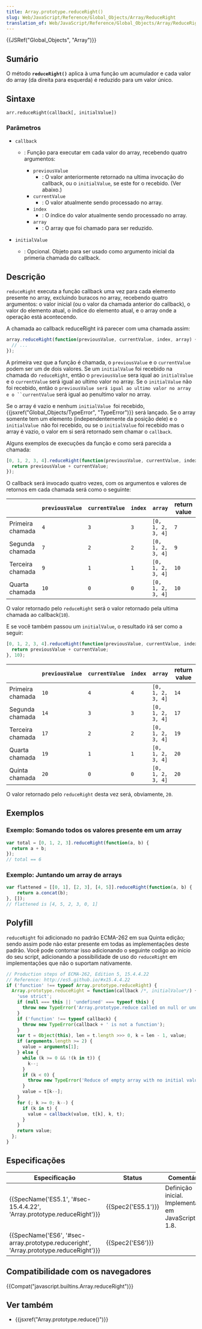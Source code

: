 ```yaml
---
title: Array.prototype.reduceRight()
slug: Web/JavaScript/Reference/Global_Objects/Array/ReduceRight
translation_of: Web/JavaScript/Reference/Global_Objects/Array/ReduceRight
---
```

{{JSRef("Global_Objects", "Array")}}

## Sumário

O método **`reduceRight()`** aplica à uma função um acumulador e cada valor do array (da direita para esquerda) é reduzido para um valor único.

## Sintaxe

```
arr.reduceRight(callback[, initialValue])
```

### Parâmetros

- `callback`

  - : Função para executar em cada valor do array, recebendo quatro argumentos:

    - `previousValue`
      - : O valor anteriormente retornado na ultima invocação do callback, ou o `initialValue`, se este for o recebido. (Ver abaixo.)
    - `currentValue`
      - : O valor atualmente sendo processado no array.
    - `index`
      - : O índice do valor atualmente sendo processado no array.
    - `array`
      - : O array que foi chamado para ser reduzido.

- `initialValue`
  - : Opcional. Objeto para ser usado como argumento inicial da primeria chamada do callback.

## Descrição

`reduceRight` executa a função callback uma vez para cada elemento presente no array, excluindo buracos no array, recebendo quatro argumentos: o valor inicial (ou o valor da chamada anterior do callback), o valor do elemento atual, o índice do elemento atual, e o array onde a operação está acontecendo.

A chamada ao callback reduceRight irá parecer com uma chamada assim:

```js
array.reduceRight(function(previousValue, currentValue, index, array) {
  // ...
});
```

A primeira vez que a função é chamada, o `previousValue` e o `currentValue` podem ser um de dois valores. Se um `initialValue` foi recebido na chamada do `reduceRight`, então o `previousValue` sera iqual ao `initialValue` e o `currentValue` será igual ao ultimo valor no array. Se o `initialValue` não foi recebido, então o ` previousValue será igual ao ultimo valor no array e o ``currentValue ` será igual ao penultimo valor no array.

Se o array é vazio e nenhum `initialValue `foi recebido, {{jsxref("Global_Objects/TypeError", "TypeError")}} será lançado. Se o array somente tem um elemento (independentemente da posição dele) e o `initialValue `não foi recebido, ou se o `initialValue` foi recebido mas o array é vazio, o valor em si será retornado sem chamar o `callback`.

Alguns exemplos de execuções da função e como será parecida a chamada:

```js
[0, 1, 2, 3, 4].reduceRight(function(previousValue, currentValue, index, array) {
  return previousValue + currentValue;
});
```

O callback será invocado quatro vezes, com os argumentos e valores de retornos em cada chamada será como o seguinte:

|                  | `previousValue` | `currentValue` | `index` | `array`           | return value |
| ---------------- | --------------- | -------------- | ------- | ----------------- | ------------ |
| Primeira chamada | `4`             | `3`            | `3`     | `[0, 1, 2, 3, 4]` | `7`          |
| Segunda chamada  | `7`             | `2`            | `2`     | `[0, 1, 2, 3, 4]` | `9`          |
| Terceira chamada | `9`             | `1`            | `1`     | `[0, 1, 2, 3, 4]` | `10`         |
| Quarta chamada   | `10`            | `0`            | `0`     | `[0, 1, 2, 3, 4]` | `10`         |

O valor retornado pelo `reduceRight` será o valor retornado pela ultima chamada ao callback(`10`).

E se você também passou um `initialValue`, o resultado irá ser como a seguir:

```js
[0, 1, 2, 3, 4].reduceRight(function(previousValue, currentValue, index, array) {
  return previousValue + currentValue;
}, 10);
```

|                  | `previousValue` | `currentValue` | `index` | `array`           | return value |
| ---------------- | --------------- | -------------- | ------- | ----------------- | ------------ |
| Primeira chamada | `10`            | `4`            | `4`     | `[0, 1, 2, 3, 4]` | `14`         |
| Segunda chamada  | `14`            | `3`            | `3`     | `[0, 1, 2, 3, 4]` | `17`         |
| Terceira chamada | `17`            | `2`            | `2`     | `[0, 1, 2, 3, 4]` | `19`         |
| Quarta chamada   | `19`            | `1`            | `1`     | `[0, 1, 2, 3, 4]` | `20`         |
| Quinta chamada   | `20`            | `0`            | `0`     | `[0, 1, 2, 3, 4]` | `20`         |

O valor retornado pelo `reduceRight` desta vez será, obviamente, `20`.

## Exemplos

### Exemplo: Somando todos os valores presente em um array

```js
var total = [0, 1, 2, 3].reduceRight(function(a, b) {
  return a + b;
});
// total == 6
```

### Exemplo: Juntando um array de arrays

```js
var flattened = [[0, 1], [2, 3], [4, 5]].reduceRight(function(a, b) {
    return a.concat(b);
}, []);
// flattened is [4, 5, 2, 3, 0, 1]
```

## Polyfill

`reduceRight` foi adicionado no padrão ECMA-262 em sua Quinta edição; sendo assim pode não estar presente em todas as implementações deste padrão. Você pode contornar isso adicionando o seguinte codigo ao inicio do seu script, adicionando a possibilidade de uso do `reduceRight` em implementações que não o suportam nativamente.

```js
// Production steps of ECMA-262, Edition 5, 15.4.4.22
// Reference: http://es5.github.io/#x15.4.4.22
if ('function' !== typeof Array.prototype.reduceRight) {
  Array.prototype.reduceRight = function(callback /*, initialValue*/) {
    'use strict';
    if (null === this || 'undefined' === typeof this) {
      throw new TypeError('Array.prototype.reduce called on null or undefined' );
    }
    if ('function' !== typeof callback) {
      throw new TypeError(callback + ' is not a function');
    }
    var t = Object(this), len = t.length >>> 0, k = len - 1, value;
    if (arguments.length >= 2) {
      value = arguments[1];
    } else {
      while (k >= 0 && !(k in t)) {
        k--;
      }
      if (k < 0) {
        throw new TypeError('Reduce of empty array with no initial value');
      }
      value = t[k--];
    }
    for (; k >= 0; k--) {
      if (k in t) {
        value = callback(value, t[k], k, t);
      }
    }
    return value;
  };
}
```

## Especificações

| Especificação                                                                                                        | Status                   | Comentário                                         |
| -------------------------------------------------------------------------------------------------------------------- | ------------------------ | -------------------------------------------------- |
| {{SpecName('ES5.1', '#sec-15.4.4.22', 'Array.prototype.reduceRight')}}                         | {{Spec2('ES5.1')}} | Definição inicial. Implementado em JavaScript 1.8. |
| {{SpecName('ES6', '#sec-array.prototype.reduceright', 'Array.prototype.reduceRight')}} | {{Spec2('ES6')}}     |                                                    |

## Compatibilidade com os navegadores

{{Compat("javascript.builtins.Array.reduceRight")}}

## Ver também

- {{jsxref("Array.prototype.reduce()")}}

